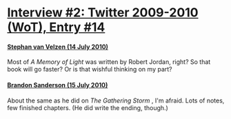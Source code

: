 # [Interview #2: Twitter 2009-2010 (WoT), Entry #14](https://www.theoryland.com/intvmain.php?i=2#14)

#### [Stephan van Velzen (14 July 2010)](http://twitter.com/HearttLight/status/18553931451)

Most of
*A Memory of Light*
was written by Robert Jordan, right? So that book will go faster? Or is that wishful thinking on my part?

#### [Brandon Sanderson (15 July 2010)](http://twitter.com/BrandSanderson/status/18581181376)

About the same as he did on
*The Gathering Storm*
, I'm afraid. Lots of notes, few finished chapters. (He did write the ending, though.)

